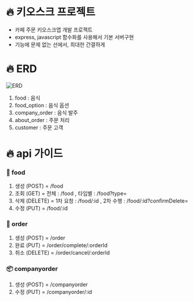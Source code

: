 # 🔥 키오스크 프로젝트

- 카페 주문 키오스크앱 개발 프로젝트
- express, javascript 함수화를 사용해서 기본 서버구현
- 기능에 문제 없는 선에서, 최대한 간결하게

# 🔥 ERD

![ERD](https://ifh.cc/g/Qn26oX.png)

1. food : 음식
2. food_option : 음식 옵션
3. company_order : 음식 발주
4. about_order : 주문 처리
5. customer : 주문 고객

# 🔥 api 가이드

### 🧋 food

1. 생성 (POST) = /food
2. 조회 (GET) = 전체 : /food , 타입별 : /food?type=
3. 삭제 (DELETE) = 1차 요청 : /food/:id , 2차 수행 : /food/:id?confirmDelete=
4. 수정 (PUT) = /food/:id

### 🛒 order

1. 생성 (POST) = /order
2. 완료 (PUT) = /order/complete/:orderId
3. 취소 (DELETE) = /order/cancel/:orderId

### 📦 companyorder

1. 생성 (POST) = /companyorder
2. 수정 (PUT) = /companyorder/:id
